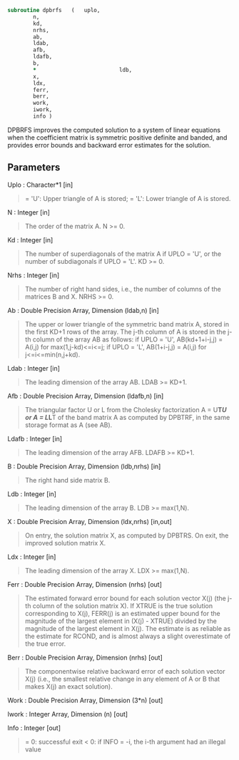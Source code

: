 ```fortran
subroutine dpbrfs	(	uplo,
		n,
		kd,
		nrhs,
		ab,
		ldab,
		afb,
		ldafb,
		b,
		*                          ldb,
		x,
		ldx,
		ferr,
		berr,
		work,
		iwork,
		info )
```

 DPBRFS improves the computed solution to a system of linear
 equations when the coefficient matrix is symmetric positive definite
 and banded, and provides error bounds and backward error estimates
 for the solution.

## Parameters
Uplo : Character*1 [in]
> = 'U':  Upper triangle of A is stored;
> = 'L':  Lower triangle of A is stored.

N : Integer [in]
> The order of the matrix A.  N >= 0.

Kd : Integer [in]
> The number of superdiagonals of the matrix A if UPLO = 'U',
> or the number of subdiagonals if UPLO = 'L'.  KD >= 0.

Nrhs : Integer [in]
> The number of right hand sides, i.e., the number of columns
> of the matrices B and X.  NRHS >= 0.

Ab : Double Precision Array, Dimension (ldab,n) [in]
> The upper or lower triangle of the symmetric band matrix A,
> stored in the first KD+1 rows of the array.  The j-th column
> of A is stored in the j-th column of the array AB as follows:
> if UPLO = 'U', AB(kd+1+i-j,j) = A(i,j) for max(1,j-kd)<=i<=j;
> if UPLO = 'L', AB(1+i-j,j)    = A(i,j) for j<=i<=min(n,j+kd).

Ldab : Integer [in]
> The leading dimension of the array AB.  LDAB >= KD+1.

Afb : Double Precision Array, Dimension (ldafb,n) [in]
> The triangular factor U or L from the Cholesky factorization
> A = U**T*U or A = L*L**T of the band matrix A as computed by
> DPBTRF, in the same storage format as A (see AB).

Ldafb : Integer [in]
> The leading dimension of the array AFB.  LDAFB >= KD+1.

B : Double Precision Array, Dimension (ldb,nrhs) [in]
> The right hand side matrix B.

Ldb : Integer [in]
> The leading dimension of the array B.  LDB >= max(1,N).

X : Double Precision Array, Dimension (ldx,nrhs) [in,out]
> On entry, the solution matrix X, as computed by DPBTRS.
> On exit, the improved solution matrix X.

Ldx : Integer [in]
> The leading dimension of the array X.  LDX >= max(1,N).

Ferr : Double Precision Array, Dimension (nrhs) [out]
> The estimated forward error bound for each solution vector
> X(j) (the j-th column of the solution matrix X).
> If XTRUE is the true solution corresponding to X(j), FERR(j)
> is an estimated upper bound for the magnitude of the largest
> element in (X(j) - XTRUE) divided by the magnitude of the
> largest element in X(j).  The estimate is as reliable as
> the estimate for RCOND, and is almost always a slight
> overestimate of the true error.

Berr : Double Precision Array, Dimension (nrhs) [out]
> The componentwise relative backward error of each solution
> vector X(j) (i.e., the smallest relative change in
> any element of A or B that makes X(j) an exact solution).

Work : Double Precision Array, Dimension (3*n) [out]

Iwork : Integer Array, Dimension (n) [out]

Info : Integer [out]
> = 0:  successful exit
> < 0:  if INFO = -i, the i-th argument had an illegal value


